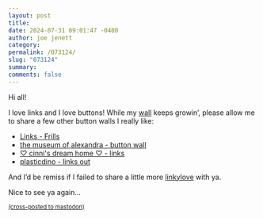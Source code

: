 ```yaml
---
layout: post
title: 
date: 2024-07-31 09:01:47 -0400
author: joe jenett
category: 
permalink: /073124/
slug: "073124"
summary: 
comments: false
---
```

Hi all!

I love links and I love buttons! While my [wall](/links/) keeps growin’, please allow me to share a few other button walls I really like:
* [Links - Frills](https://frills.dev/links/)
* [the museum of alexandra - button wall](https://xandra.cc/buttonwall)
* [♡ cinni's dream home ♡ - links](https://cinni.net/?z=/links)
* [plasticdino - links out](https://plasticdino.neocities.org/links)  

And I’d be remiss if I failed to share a little more [linkylove](https://iwebthings.joejenett.com/categories/#linkylove) with ya.  

Nice to see ya again...



<a href="https://brid.gy/publish/mastodon"><small>(cross-posted to mastodon)</small></a>